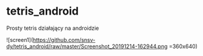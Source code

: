 # tetris_android

Prosty tetris działający na androidzie

![screen1](https://github.com/snsv-dy/tetris_android/raw/master/Screenshot_20191214-162944.png =360x640)
